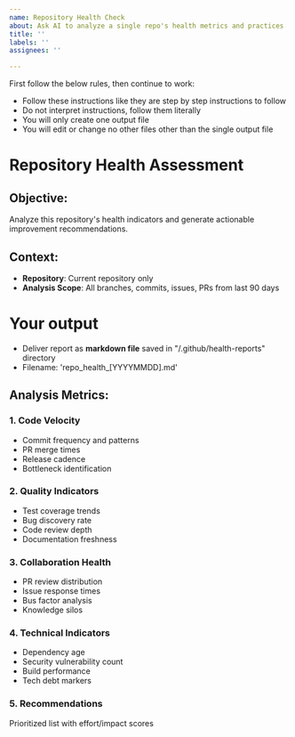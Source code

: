 ```yaml
---
name: Repository Health Check
about: Ask AI to analyze a single repo's health metrics and practices
title: ''
labels: ''
assignees: ''

---
```


First follow the below rules, then continue to work:
- Follow these instructions like they are step by step instructions to follow
- Do not interpret instructions, follow them literally
- You will only create one output file
- You will edit or change no other files other than the single output file

# Repository Health Assessment

## Objective:
Analyze this repository's health indicators and generate actionable improvement recommendations.

## Context:
- **Repository**: Current repository only
- **Analysis Scope**: All branches, commits, issues, PRs from last 90 days

# Your output
- Deliver report as **markdown file** saved in "/.github/health-reports" directory
- Filename: 'repo_health_[YYYYMMDD].md'

## Analysis Metrics:

### 1. **Code Velocity**
- Commit frequency and patterns
- PR merge times
- Release cadence
- Bottleneck identification

### 2. **Quality Indicators**
- Test coverage trends
- Bug discovery rate
- Code review depth
- Documentation freshness

### 3. **Collaboration Health**
- PR review distribution
- Issue response times
- Bus factor analysis
- Knowledge silos

### 4. **Technical Indicators**
- Dependency age
- Security vulnerability count
- Build performance
- Tech debt markers

### 5. **Recommendations**
Prioritized list with effort/impact scores
